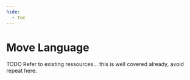 ```yaml
---
hide:
  - toc
---
```

# Move Language
TODO Refer to existing ressources... this is well covered already, avoid repeat here.
